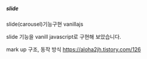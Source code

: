 ##### slide
slide(carousel)기능구현 vanillajs

slide 기능을 vanill javascript로 구현해 보았습니다.


mark up 구조, 동작 방식
https://aloha2jh.tistory.com/126
